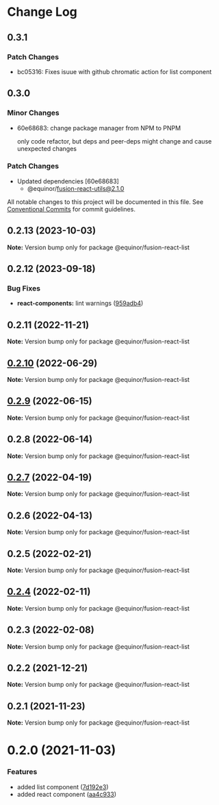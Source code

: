 # Change Log

## 0.3.1

### Patch Changes

- bc05316: Fixes isuue with github chromatic action for list component

## 0.3.0

### Minor Changes

- 60e68683: change package manager from NPM to PNPM

  only code refactor, but deps and peer-deps might change and cause unexpected changes

### Patch Changes

- Updated dependencies [60e68683]
  - @equinor/fusion-react-utils@2.1.0

All notable changes to this project will be documented in this file.
See [Conventional Commits](https://conventionalcommits.org) for commit guidelines.

## 0.2.13 (2023-10-03)

**Note:** Version bump only for package @equinor/fusion-react-list

## 0.2.12 (2023-09-18)

### Bug Fixes

- **react-components:** lint warnings ([959adb4](https://github.com/equinor/fusion-react-components/commit/959adb4f470016f3873733ad60a9317023d3b5a1))

## 0.2.11 (2022-11-21)

**Note:** Version bump only for package @equinor/fusion-react-list

## [0.2.10](https://github.com/equinor/fusion-react-components/compare/@equinor/fusion-react-list@0.2.9...@equinor/fusion-react-list@0.2.10) (2022-06-29)

**Note:** Version bump only for package @equinor/fusion-react-list

## [0.2.9](https://github.com/equinor/fusion-react-components/compare/@equinor/fusion-react-list@0.2.8...@equinor/fusion-react-list@0.2.9) (2022-06-15)

**Note:** Version bump only for package @equinor/fusion-react-list

## 0.2.8 (2022-06-14)

**Note:** Version bump only for package @equinor/fusion-react-list

## [0.2.7](https://github.com/equinor/fusion-react-components/compare/@equinor/fusion-react-list@0.2.6...@equinor/fusion-react-list@0.2.7) (2022-04-19)

**Note:** Version bump only for package @equinor/fusion-react-list

## 0.2.6 (2022-04-13)

**Note:** Version bump only for package @equinor/fusion-react-list

## 0.2.5 (2022-02-21)

**Note:** Version bump only for package @equinor/fusion-react-list

## [0.2.4](https://github.com/equinor/fusion-react-components/compare/@equinor/fusion-react-list@0.2.3...@equinor/fusion-react-list@0.2.4) (2022-02-11)

**Note:** Version bump only for package @equinor/fusion-react-list

## 0.2.3 (2022-02-08)

**Note:** Version bump only for package @equinor/fusion-react-list

## 0.2.2 (2021-12-21)

**Note:** Version bump only for package @equinor/fusion-react-list

## 0.2.1 (2021-11-23)

**Note:** Version bump only for package @equinor/fusion-react-list

# 0.2.0 (2021-11-03)

### Features

- added list component ([7d192e3](https://github.com/equinor/fusion-react-components/commit/7d192e3fff4f28f0b2c1310d4480f20ffc60f458))
- added react component ([aa4c933](https://github.com/equinor/fusion-react-components/commit/aa4c933a6c4fc68095f46f89cb3f4b7d15a127bd))
